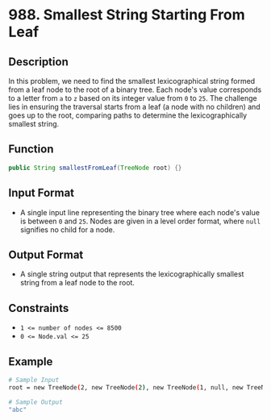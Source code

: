 # 988. Smallest String Starting From Leaf

## Description

In this problem, we need to find the smallest lexicographical string formed from a leaf node to the root of a binary tree. Each node's value corresponds to a letter from `a` to `z` based on its integer value from `0` to `25`. The challenge lies in ensuring the traversal starts from a leaf (a node with no children) and goes up to the root, comparing paths to determine the lexicographically smallest string.

## Function

```java
public String smallestFromLeaf(TreeNode root) {}
```

## Input Format

- A single input line representing the binary tree where each node's value is between `0` and `25`. Nodes are given in a level order format, where `null` signifies no child for a node.

## Output Format

- A single string output that represents the lexicographically smallest string from a leaf node to the root.

## Constraints

- `1 <= number of nodes <= 8500`
- `0 <= Node.val <= 25`

## Example

```bash
# Sample Input
root = new TreeNode(2, new TreeNode(2), new TreeNode(1, null, new TreeNode(1, new TreeNode(0, new TreeNode(0), null), null)));

# Sample Output
"abc"
```
